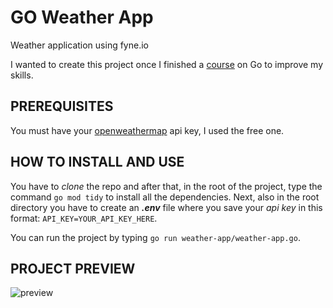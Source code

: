 # GO Weather App
Weather application using fyne.io

I wanted to create this project once I finished a [course](https://www.udemy.com/course/go-programming-golang-the-complete-developers-guide/) on Go to improve my skills.

## PREREQUISITES

You must have your [openweathermap](https://openweathermap.org/price) api key, I used the free one.

## HOW TO INSTALL AND USE

You have to *clone* the repo and after that, in the root of the project, type the command `go mod tidy` to install all the dependencies.
Next, also in the root directory you have to create an ***.env*** file where you save your *api key* in this format: 
`API_KEY=YOUR_API_KEY_HERE`.

You can run the project by typing `go run weather-app/weather-app.go`.

## PROJECT PREVIEW
![preview](https://i.imgur.com/AR54sp1.png)
